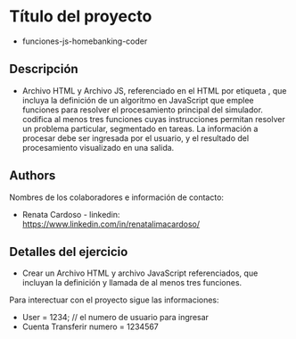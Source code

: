 # Título del proyecto 
*  funciones-js-homebanking-coder

## Descripción
* Archivo HTML y Archivo JS, referenciado en el HTML por etiqueta <script src="js/miarchivo.js"></script>, que incluya la definición de un algoritmo en JavaScript que emplee funciones para resolver el procesamiento principal del simulador. codifica al menos tres funciones cuyas instrucciones permitan resolver un problema particular, segmentado en tareas. La información a procesar debe ser ingresada por el usuario, y el resultado del procesamiento visualizado en una salida.

## Authors
Nombres de los colaboradores e información de contacto:
* Renata Cardoso - linkedin: https://www.linkedin.com/in/renatalimacardoso/

## Detalles del ejercicio
* Crear un Archivo HTML y archivo JavaScript referenciados, que incluyan la definición y llamada de al menos tres funciones.

Para interectuar con el proyecto sigue las informaciones:
* User = 1234; // el numero de usuario para ingresar 
* Cuenta Transferir numero = 1234567


